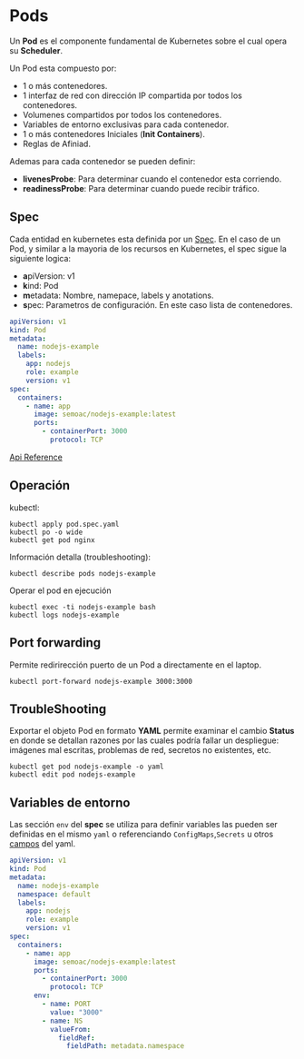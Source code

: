 # Pods

Un **Pod** es el componente fundamental de Kubernetes sobre el cual opera su **Scheduler**.

Un Pod esta compuesto por:

  * 1 o más contenedores.
  * 1 interfaz de red con dirección IP compartida por todos los contenedores.
  * Volumenes compartidos por todos los contenedores.
  * Variables de entorno exclusivas para cada contenedor.
  * 1 o más contenedores Iniciales (**Init Containers**).
  * Reglas de Afiniad.

Ademas para cada contenedor se pueden definir:
* **livenesProbe**: Para determinar cuando el contenedor esta corriendo.
* **readinessProbe**: Para determinar cuando puede recibir tráfico.

## Spec

Cada entidad en kubernetes esta definida por un [Spec]( https://kubernetes.io/docs/user-guide/pods/multi-container/).
En el caso de un Pod, y similar a la mayoria de los recursos en Kubernetes, el spec sigue la siguiente logica:

* **a**piVersion: v1
* **k**ind: Pod
* **m**etadata: Nombre, namepace, labels y anotations.
* **s**pec: Parametros de configuración. En este caso lista de contenedores.

```yaml
apiVersion: v1
kind: Pod
metadata:
  name: nodejs-example
  labels:
    app: nodejs
    role: example
    version: v1
spec:
  containers:
    - name: app
      image: semoac/nodejs-example:latest
      ports:
        - containerPort: 3000
          protocol: TCP
```

[Api Reference](https://kubernetes.io/docs/reference/generated/kubernetes-api/v1.10/#pod-v1-core)

## Operación

kubectl:
```
kubectl apply pod.spec.yaml
kubectl po -o wide
kubectl get pod nginx
```

Información detalla (troubleshooting):
```
kubectl describe pods nodejs-example
```

Operar el pod en ejecución

```
kubectl exec -ti nodejs-example bash
kubectl logs nodejs-example
```

## Port forwarding

Permite redirirección puerto de un Pod a directamente en el laptop.
```
kubectl port-forward nodejs-example 3000:3000
````

## TroubleShooting

Exportar el objeto Pod en formato **YAML** permite examinar el cambio **Status** en donde se detallan razones por las cuales podría fallar un despliegue: imágenes mal escritas, problemas de red, secretos no existentes, etc.

```
kubectl get pod nodejs-example -o yaml
kubectl edit pod nodejs-example
```

## Variables de entorno

Las sección ```env``` del **spec** se utiliza para definir variables las pueden ser definidas
en el mismo ```yaml``` o referenciando ```ConfigMaps```,```Secrets``` u otros
[campos](https://kubernetes.io/docs/tasks/inject-data-application/environment-variable-expose-pod-information/) del yaml.

```yaml
apiVersion: v1
kind: Pod
metadata:
  name: nodejs-example
  namespace: default
  labels:
    app: nodejs
    role: example
    version: v1
spec:
  containers:
    - name: app
      image: semoac/nodejs-example:latest
      ports:
        - containerPort: 3000
          protocol: TCP
      env:
        - name: PORT
          value: "3000"
        - name: NS
          valueFrom:
            fieldRef:
              fieldPath: metadata.namespace
```